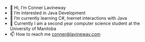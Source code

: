 - 👋 Hi, I’m Conner Lavineway
- 👀 I’m interested in Java Development 
- 🌱 I’m currently learning C#, Inernet interactions with Java
- 🏫 Currently I am a second year computer science student at the University of Manitoba
- 📫 How to reach me conner@lavineway.com

